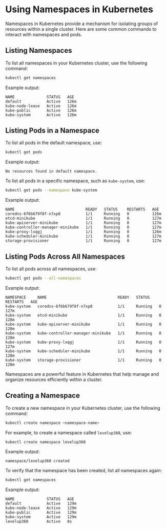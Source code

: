 # Using Namespaces in Kubernetes

Namespaces in Kubernetes provide a mechanism for isolating groups of resources within a single cluster. Here are some common commands to interact with namespaces and pods.

## Listing Namespaces

To list all namespaces in your Kubernetes cluster, use the following command:

```sh
kubectl get namespaces
```

Example output:

```
NAME              STATUS   AGE
default           Active   126m
kube-node-lease   Active   126m
kube-public       Active   126m
kube-system       Active   126m
```

## Listing Pods in a Namespace

To list all pods in the default namespace, use:

```sh
kubectl get pods
```

Example output:

```
No resources found in default namespace.
```

To list all pods in a specific namespace, such as `kube-system`, use:

```sh
kubectl get pods --namespace kube-system
```

Example output:

```
NAME                               READY   STATUS    RESTARTS   AGE
coredns-6f6b679f8f-n7xp8           1/1     Running   0          126m
etcd-minikube                      1/1     Running   0          127m
kube-apiserver-minikube            1/1     Running   0          127m
kube-controller-manager-minikube   1/1     Running   0          127m
kube-proxy-lxqgj                   1/1     Running   0          126m
kube-scheduler-minikube            1/1     Running   0          127m
storage-provisioner                1/1     Running   0          127m
```

## Listing Pods Across All Namespaces

To list all pods across all namespaces, use:

```sh
kubectl get pods --all-namespaces
```

Example output:

```
NAMESPACE     NAME                               READY   STATUS    RESTARTS   AGE
kube-system   coredns-6f6b679f8f-n7xp8           1/1     Running   0          127m
kube-system   etcd-minikube                      1/1     Running   0          128m
kube-system   kube-apiserver-minikube            1/1     Running   0          128m
kube-system   kube-controller-manager-minikube   1/1     Running   0          128m
kube-system   kube-proxy-lxqgj                   1/1     Running   0          127m
kube-system   kube-scheduler-minikube            1/1     Running   0          128m
kube-system   storage-provisioner                1/1     Running   0          128m
```

Namespaces are a powerful feature in Kubernetes that help manage and organize resources efficiently within a cluster.
## Creating a Namespace

To create a new namespace in your Kubernetes cluster, use the following command:

```sh
kubectl create namespace <namespace-name>
```

For example, to create a namespace called `levelup360`, use:

```sh
kubectl create namespace levelup360
```

Example output:

```
namespace/levelup360 created
```

To verify that the namespace has been created, list all namespaces again:

```sh
kubectl get namespaces
```

Example output:

```
NAME              STATUS   AGE
default           Active   129m
kube-node-lease   Active   129m
kube-public       Active   129m
kube-system       Active   129m
levelup360        Active   8s
```